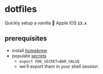 # dotfiles

Quickly setup a vanilla 🍎 Apple IOS **`13.x`**

## prerequisites

- install [homebrew](https://brew.sh)
- populate [secrets](`./data/secrets`)
  - `export FOO_SECRET=BAR_VALUE`
  - we'll export them in your shell session
